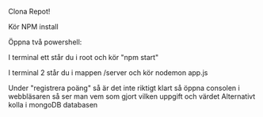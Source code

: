 Clona Repot!

Kör NPM install

Öppna två powershell:

I terminal ett står du i root och kör "npm start"

I terminal 2 står du i mappen /server och kör nodemon app.js

Under "registrera poäng" så är det inte riktigt klart så öppna consolen i webbläsaren så ser
man vem som gjort vilken uppgift och värdet Alternativt kolla i mongoDB databasen